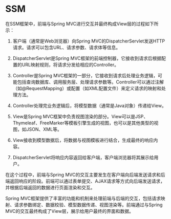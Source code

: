 # SSM
在SSM框架中，前端与Spring MVC进行交互并最终构成View层的过程如下所示：

1. 客户端（通常是Web浏览器）向Spring MVC的DispatcherServlet发送HTTP请求。请求可以包含URL、请求参数、请求体等信息。

2. DispatcherServlet是Spring MVC框架的前端控制器，它接收到请求后根据配置的URL映射规则，将请求分发给相应的Controller。

3. Controller是Spring MVC框架的一部分，它接收到请求后处理业务逻辑，可能包括查询数据库、调用服务层、处理请求参数等。Controller可以通过注解（如@RequestMapping）或配置（如XML配置文件）来定义请求的映射和处理方法。

4. Controller处理完业务逻辑后，将模型数据（通常是Java对象）传递给View。

5. View是Spring MVC框架中负责视图渲染的部分。View可以是JSP、Thymeleaf、FreeMarker等模板引擎生成的视图，也可以是其他类型的视图，如JSON、XML等。

6. View接收到模型数据后，将数据与视图模板进行结合，生成最终的响应内容。

7. DispatcherServlet将响应内容返回给客户端，客户端浏览器将其展示给用户。

在这个过程中，前端与Spring MVC的交互主要发生在客户端向后端发送请求和后端返回响应的阶段。前端可以通过表单提交、AJAX请求等方式向后端发送请求，并根据后端返回的数据进行页面渲染和交互。

Spring MVC框架提供了丰富的功能和机制来处理前端与后端的交互，包括请求映射、请求参数绑定、数据校验、模型数据传递、视图渲染等。前端通过与Spring MVC的交互最终构成了View层，展示给用户最终的界面和数据。